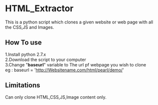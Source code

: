 # HTML_Extractor
This is a python script which clones a given website or web page with all the CSS,JS and Images. 

How To use
------------
1.Install python 2.7.x  
2.Download the script to your computer  
3.Change "**baseurl**" variable to The url pf webpage you wish to clone  
eg : baseurl = 'http://Websitename.com/html/pearl/demo/'

Limitations
--------------
Can only clone HTML,CSS,JS,Image content only. 
